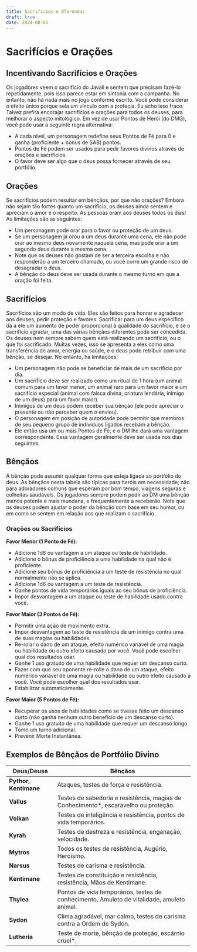 ```yaml
---
title: Sacrifícios e Oferendas
draft: true
date: 2024-08-01
---
```


# Sacrifícios e Orações

## Incentivando Sacrifícios e Orações

Os jogadores veem o sacrifício do Javali e sentem que precisam fazê-lo repetidamente, pois isso parece estar em sintonia com a campanha. No entanto, não há nada mais no jogo conforme escrito. Você pode considerar o efeito único porque sela um vínculo com a profecia. Eu acho isso fraco. Talvez prefira encorajar sacrifícios e orações para todos os deuses, para melhorar o aspecto mitológico. Em vez de usar Pontos de Herói (do DMG), você pode usar a seguinte regra alternativa:

- A cada nível, um personagem redefine seus Pontos de Fé para 0 e ganha (proficiente + bônus de SAB) pontos.
- Pontos de Fé podem ser usados para pedir favores divinos através de orações e sacrifícios.
- O favor deve ser algo que o deus possa fornecer através de seu portfólio.

## Orações

Se sacrifícios podem resultar em bênçãos, por que não orações? Embora não sejam tão fortes quanto um sacrifício, os deuses ainda sentem e apreciam o amor e o respeito. As pessoas oram aos deuses todos os dias! As limitações são as seguintes:

- Um personagem pode orar para o favor ou proteção de um deus.
- Se um personagem já orou a um deus durante uma cena, ele não pode orar ao mesmo deus novamente naquela cena, mas pode orar a um segundo deus durante a mesma cena.
- Note que os deuses não gostam de ser a terceira escolha e não responderão a um terceiro chamado, ou você corre um grande risco de desagradar o deus.
- A bênção do deus deve ser usada durante o mesmo turno em que a oração foi feita.

## Sacrifícios

Sacrifícios são um modo de vida. Eles são feitos para honrar e agradecer aos deuses, pedir proteção e favores. Sacrificar para um deus específico dá a ele um aumento de poder proporcional à qualidade do sacrifício, e se o sacrifício agradar, uma das várias bênçãos diferentes pode ser concedida. Os deuses nem sempre sabem quem está realizando um sacrifício, ou o que foi sacrificado. Muitas vezes, isso se apresenta a eles como uma transferência de amor, energia ou saúde, e o deus pode retribuir com uma bênção, se desejar. No entanto, há limitações:

- Um personagem não pode se beneficiar de mais de um sacrifício por dia.
- Um sacrifício deve ser realizado como um ritual de 1 hora (um animal comum para um favor menor, um animal raro para um favor maior e um sacrifício especial (animal com faísca divina, criatura lendária, inimigo de um deus) para um favor maior).
- Inimigos de um deus podem receber sua bênção (ele pode apreciar o presente ou não perceber quem o enviou).
- O personagem em posição de autoridade pode permitir que membros de seu pequeno grupo de indivíduos ligados recebam a bênção.
- Ele então usa um ou mais Pontos de Fé, e o DM lhe dará uma vantagem correspondente. Essa vantagem geralmente deve ser usada nos dias seguintes.

## Bênçãos

A bênção pode assumir qualquer forma que esteja ligada ao portfólio do deus. As bênçãos nesta tabela são típicas para heróis em necessidade; não para adoradores comuns que esperam por bom tempo, viagens seguras e colheitas saudáveis. Os jogadores sempre podem pedir ao DM uma bênção menos potente e mais mundana, e frequentemente a receberão. Note que os deuses podem ajustar o poder da bênção com base em seu humor, ou em como se sentem em relação aos que realizam o sacrifício.

### Orações ou Sacrifícios

**Favor Menor (1 Ponto de Fé):**
- Adicione 1d6 ou vantagem a um ataque ou teste de habilidade.
- Adicione o bônus de proficiência a uma habilidade na qual não é proficiente.
- Adicione seu bônus de proficiência a um teste de resistência no qual normalmente não se aplica.
- Adicione 1d6 ou vantagem a um teste de resistência.
- Ganhe pontos de vida temporários iguais ao seu bônus de proficiência.
- Impor desvantagem a um ataque ou teste de habilidade usado contra você.

**Favor Maior (3 Pontos de Fé):**
- Permitir uma ação de movimento extra.
- Impor desvantagem ao teste de resistência de um inimigo contra uma de suas magias ou habilidades.
- Re-rolar o dano de um ataque, efeito numérico variável de uma magia ou habilidade ou outro efeito causado por você. Você pode escolher qual dos resultados usar.
- Ganhe 1 uso gratuito de uma habilidade que requer um descanso curto.
- Fazer com que seu oponente re-rolle o dano de um ataque, efeito numérico variável de uma magia ou habilidade ou outro efeito causado a você. Você pode escolher qual dos resultados usar.
- Estabilizar automaticamente.

**Favor Maior (5 Pontos de Fé):**
- Recuperar os usos de habilidades como se tivesse feito um descanso curto (não ganha nenhum outro benefício de um descanso curto).
- Ganhe 1 uso gratuito de uma habilidade que requer um descanso longo.
- Tome um turno adicional.
- Prevenir Morte Instantânea.

## Exemplos de Bênçãos de Portfólio Divino

| Deus/Deusa      | Bênçãos                                                                 |
|-----------------|-------------------------------------------------------------------------|
| **Pythor, Kentimane** | Ataques, testes de força e resistência.                              |
| **Vallus**       | Testes de sabedoria e resistência, magias de Conhecimento*, escaravelho ou proteção. |
| **Volkan**       | Testes de inteligência e resistência, pontos de vida temporários.        |
| **Kyrah**        | Testes de destreza e resistência, enganação, velocidade.                 |
| **Mytros**       | Todos os testes de resistência, Augúrio, Heroísmo.                       |
| **Narsus**       | Testes de carisma e resistência.                                         |
| **Kentimane**    | Testes de constituição e resistência, resistência, Mãos de Kentimane.    |
| **Thylea**       | Pontos de vida temporários, testes de conhecimento, Amuleto de vitalidade, amuleto animal. |
| **Sydon**        | Clima agradável, mar calmo, testes de carisma contra a Ordem de Sydon.   |
| **Lutheria**     | Teste de morte, bênção de proteção, escárnio cruel*.                     |

